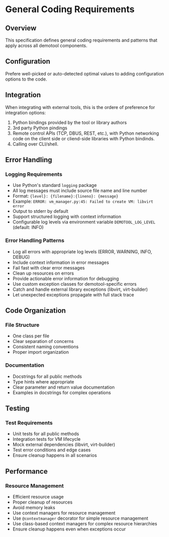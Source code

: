 # General Coding Requirements

## Overview

This specification defines general coding requirements and patterns that apply across all demotool components.

## Configuration

Prefere well-picked or auto-detected optimal values to adding configuration options to the code.

## Integration

When integrating with external tools, this is the ordere of preference for integration options:

1. Python bindings provided by the tool or library authors
2. 3rd party Python pindings
3. Remote control APIs (TCP, DBUS, REST, etc.), with Python networking code on the client side or
   cliend-side libraries with Python bindinds.
4. Calling over CLI/shell.

## Error Handling

### Logging Requirements

- Use Python's standard `logging` package
- All log messages must include source file name and line number
- Format: `{level}: {filename}:{lineno}: {message}`
- Example: `ERROR: vm_manager.py:45: Failed to create VM: libvirt error`
- Output to stderr by default
- Support structured logging with context information
- Configurable log levels via environment variable `DEMOTOOL_LOG_LEVEL` (default: INFO)

### Error Handling Patterns

- Log all errors with appropriate log levels (ERROR, WARNING, INFO, DEBUG)
- Include context information in error messages
- Fail fast with clear error messages
- Clean up resources on errors
- Provide actionable error information for debugging
- Use custom exception classes for demotool-specific errors
- Catch and handle external library exceptions (libvirt, virt-builder)
- Let unexpected exceptions propagate with full stack trace

## Code Organization

### File Structure

- One class per file
- Clear separation of concerns
- Consistent naming conventions
- Proper import organization

### Documentation

- Docstrings for all public methods
- Type hints where appropriate
- Clear parameter and return value documentation
- Examples in docstrings for complex operations

## Testing

### Test Requirements

- Unit tests for all public methods
- Integration tests for VM lifecycle
- Mock external dependencies (libvirt, virt-builder)
- Test error conditions and edge cases
- Ensure cleanup happens in all scenarios

## Performance

### Resource Management

- Efficient resource usage
- Proper cleanup of resources
- Avoid memory leaks
- Use context managers for resource management
- Use `@contextmanager` decorator for simple resource management
- Use class-based context managers for complex resource hierarchies
- Ensure cleanup happens even when exceptions occur
